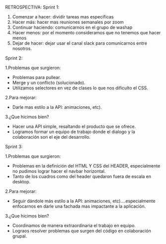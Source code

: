 RETROSPECTIVA:
Sprint 1:

1. Comenzar a hacer: dividir tareas mas especificas
2. Hacer más: hacer mas reuniones semanales por zoom
3. Continuar haciendo: comunicarnos en el grupo de washap
4. Hacer menos: por el momento consideramos que no tenemos que hacer menos
5. Dejar de hacer: dejar usar el canal slack para comunicarnos entre nosotros.

Sprint 2:

1.Problemas que surgieron:
 * Problemas para pullear.
 * Merge y un conflicto (solucionado).
 * Utilizamos selectores en vez de clases lo que nos dificulto el CSS.

2.Para mejorar: 
 * Darle mas estilo a la API: animaciones, etc).

3.¿Que hicimos bien?
 * Hacer una API simple, resaltando el producto que se ofrece.
 * Logramos formar un equipo de trabajo donde el dialogo y la colaboración son el eje del desarrollo.  

Sprint 3:

1.Problemas que surgieron:
 * Problemas en la definición del HTML Y CSS del HEADER, especialmente no pudimos lograr hacer el navbar horizontal.
 * Tanto de los cuadros como del header quedaron fuera de escala en desktop.
 
2.Para mejorar: 
 * Seguir dándole más estilo a la API: animaciones, etc)....especialmente enfocarnos en darle una fachada mas impactante a la aplicación.

3.¿Que hicimos bien?
 * Coordinamos de manera extraordinaria el trabajo en equipo.
 * Lograos resolver problemas que surgen del código en colaboración grupal.

